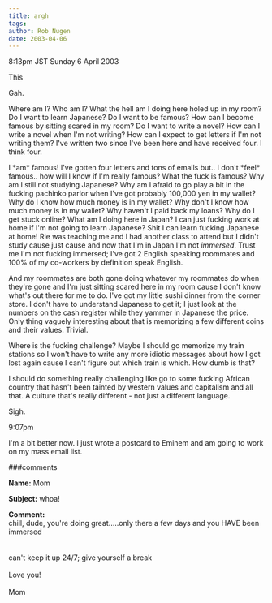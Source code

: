 ```yaml
---
title: argh
tags: 
author: Rob Nugen
date: 2003-04-06
---
```


<p class=date>8:13pm JST Sunday 6 April 2003</p>

<p>This</p>

<p>Gah.</p>

<p>Where am I?  Who am I?  What the hell am I doing here holed up in
my room?  Do I want to learn Japanese?  Do I want to be famous?  How
can I become famous by sitting scared in my room?  Do I want to write
a novel?  How can I write a novel when I'm not writing?  How can I
expect to get letters if I'm not writing them?  I've written two since
I've been here and have received four.  I think four.</p>

<p>I *am* famous!  I've gotten four letters and tons of emails but..
I don't *feel* famous..  how will I know if I'm really famous?  What
the fuck is famous?  Why am I still not studying Japanese?  Why am I
afraid to go play a bit in the fucking pachinko parlor when I've got
probably 100,000 yen in my wallet?  Why do I know how much money is in
my wallet?  Why don't I know how much money is in my wallet?  Why
haven't I paid back my loans?  Why do I get stuck online?  What am I
doing here in Japan?  I can just fucking work at home if I'm not
going to learn Japanese?  Shit I can learn fucking Japanese at home!
Rie was teaching me and I had another class to attend but I didn't
study cause just cause and now that I'm in Japan I'm not
<em>immersed</em>.  Trust me I'm not fucking immersed; I've got 2
English speaking roommates and 100% of my co-workers by definition
speak English.</p>

<p>And my roommates are both gone doing whatever my roommates do when
they're gone and I'm just sitting scared here in my room cause I don't
know what's out there for me to do.  I've got my little sushi dinner
from the corner store.  I don't have to understand Japanese to get it;
I just look at the numbers on the cash register while they yammer in
Japanese the price.  Only thing vaguely interesting about that is
memorizing a few different coins and their values.  Trivial.</p>

<p>Where is the fucking challenge?  Maybe I should go memorize my
train stations so I won't have to write any more idiotic messages
about how I got lost again cause I can't figure out which train is
which.  How dumb is that?</p>

<p>I should do something really challenging like go to some fucking
African country that hasn't been tainted by western values and
capitalism and all that.  A culture that's really different - not just
a different language.</p>

<p>Sigh.</p>

<p class=date>9:07pm</p>

<p>I'm a bit better now.  I just wrote a postcard to Eminem and am
going to work on my mass email list.</p>


###comments


<p><b>Name:</b> Mom

<p><b>Subject:</b> whoa!

<p><b>Comment:</b>
<br>chill, dude, you're doing great.....only there a few days and you HAVE been immersed <br>
 <br>
<br>
can't keep it up 24/7; give yourself a break<br>
<br>
Love you!<br>
<br>
Mom<br>


